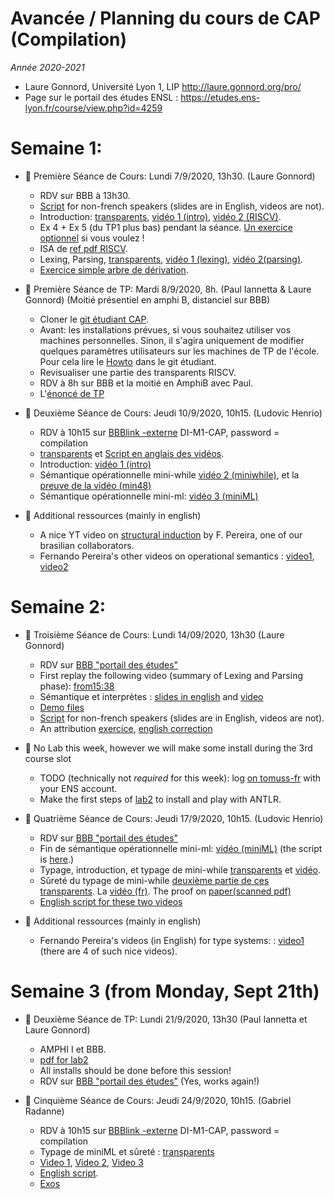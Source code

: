 # Avancée / Planning du cours de CAP (Compilation)
_Année 2020-2021_

* Laure Gonnord, Université Lyon 1, LIP http://laure.gonnord.org/pro/
* Page sur le portail des études ENSL : https://etudes.ens-lyon.fr/course/view.php?id=4259

# Semaine 1: 

- :book: Première Séance de Cours: Lundi 7/9/2020, 13h30. (Laure Gonnord)

	* RDV sur BBB à 13h30. 
	* [Script](https://compil-lyon.gitlabpages.inria.fr/cap20/2020_09_07_script.md) for non-french speakers (slides are in English, videos are not).
	* Introduction: [transparents](https://compil-lyon.gitlabpages.inria.fr/cap20/capmif_cours01_intro_et_archi.pdf), [vidéo 1 (intro)](https://www.youtube.com/watch?v=zGifE8MfPWA), [vidéo 2 (RISCV)](https://youtu.be/ZdElX9e_tAI?list=PLtjm-n_Ts-J-6EU1WfVIWLhl1BUUR-Sqm). 
	* Ex 4 + Ex 5 (du TP1 plus bas) pendant la séance. [Un exercice optionnel](https://compil-lyon.gitlabpages.inria.fr/cap20/riscv5_ex.pdf) si vous voulez !
	* ISA de [ref pdf RISCV](https://compil-lyon.gitlabpages.inria.fr/cap20/RISCV-ISA-2020.pdf).
	* Lexing, Parsing, [transparents](https://compil-lyon.gitlabpages.inria.fr/cap20/capmif_cours02_lexing_parsing.pdf), [vidéo 1 (lexing)](https://www.youtube.com/watch?v=UlUTSsOA9Qc), [vidéo 2(parsing)](https://www.youtube.com/watch?v=y9MrfDzrAmA).
	* [Exercice simple arbre de dérivation](https://compil-lyon.gitlabpages.inria.fr/cap20/derivtree_ex.pdf).


- :hammer: Première Séance de TP: Mardi 8/9/2020, 8h. (Paul Iannetta & Laure Gonnord) (Moitié présentiel en amphi B, distanciel sur BBB)

	* Cloner le  [git étudiant CAP](https://github.com/lauregonnord/cap-labs20).
	* Avant: les installations prévues, si vous souhaitez utiliser vos machines personnelles. Sinon, il s'agira uniquement de modifier quelques paramètres utilisateurs sur les machines de TP de l'école. Pour cela lire le [Howto](https://github.com/lauregonnord/cap-labs20/blob/master/INSTALL.md) dans le git étudiant.
	* Revisualiser une partie des transparents RISCV.
	* RDV à 8h sur BBB et la moitié en AmphiB avec Paul.
	* L'[énoncé de TP](https://compil-lyon.gitlabpages.inria.fr/cap20/cap_tp1.pdf)

	
- :book: Deuxième Séance de Cours: Jeudi 10/9/2020, 10h15. (Ludovic Henrio)

	* RDV à 10h15 sur	[BBBlink -externe](https://ent-services.ens-lyon.fr/entVisio/index.php) DI-M1-CAP, password = compilation
	* [transparents](https://compil-lyon.gitlabpages.inria.fr/cap20/cap_cours03b_semantics.pdf) et [Script en anglais des vidéos](https://compil-lyon.gitlabpages.inria.fr/cap20/2020_09_10_script.md).
	* Introduction:  [vidéo 1 (intro)](https://youtu.be/VGUgKBzjlIQ)
	* Sémantique opérationnelle mini-while [vidéo 2 (miniwhile)](https://youtu.be/TE8O9T4zjyE), et la [preuve de la vidéo (min48)](https://compil-lyon.gitlabpages.inria.fr/cap20/miniwhile_opsem_proofs.pdf)
	* Sémantique opérationnelle mini-ml: [vidéo 3 (miniML)](https://youtu.be/-5VAGgg2Jos)

- :rocket: Additional ressources (mainly in english)

	*  A nice YT video on [structural induction](https://www.youtube.com/watch?v=2o3EzvfgTiQ) by F. Pereira, one of our brasilian collaborators.
	* Fernando Pereira's other videos on operational semantics : [video1](https://www.youtube.com/watch?v=bOzbRhXvtlY), [video2](https://www.youtube.com/watch?v=aiBKOuM5iEA)



# Semaine 2: 

- :book: Troisième Séance de Cours: Lundi 14/09/2020, 13h30 (Laure Gonnord)

  * RDV sur [BBB "portail des études"](https://etudes.ens-lyon.fr/mod/bigbluebuttonbn/view.php?id=89490)
  * First replay the following video (summary of Lexing and Parsing phase): [from15:38](https://youtu.be/y9MrfDzrAmA?list=PLtjm-n_Ts-J-6EU1WfVIWLhl1BUUR-Sqm&t=936)
  * Sémantique et interprètes : [slides in english](https://compil-lyon.gitlabpages.inria.fr/cap20/capmif_cours03_interpreters.pdf) and [video](https://www.youtube.com/watch?v=8PYhBsgRO6g)
  * [Demo files](https://compil-lyon.gitlabpages.inria.fr/cap20/ANTLRExamples.tar.xz)
  * [Script](https://compil-lyon.gitlabpages.inria.fr/cap20/2020_09_14_script.md) for non-french speakers (slides are in English, videos are not).
  * An attribution [exercice](https://compil-lyon.gitlabpages.inria.fr/cap20/grammar_attributes_ex.pdf), [english correction](https://compil-lyon.gitlabpages.inria.fr/cap20/grammar_attributes_ex_corr.pdf)
  
- :hammer: No Lab this week, however we will make some install during the 3rd course slot
  * TODO (technically not _required_ for this week): log [on tomuss-fr](https://tomuss-fr.univ-lyon1.fr/2020/UE/CAP2021/) with your ENS account.
  * Make the first steps of [lab2](https://compil-lyon.gitlabpages.inria.fr/cap20/cap_tp2.pdf) to install and play with ANTLR.


- :book: Quatrième Séance de Cours: Jeudi 17/9/2020, 10h15. (Ludovic Henrio)
  
  * RDV sur [BBB "portail des études"](https://etudes.ens-lyon.fr/mod/bigbluebuttonbn/view.php?id=89490)
  * Fin de sémantique opérationnelle mini-ml: [vidéo (miniML)](https://youtu.be/-5VAGgg2Jos) (the script is [here](https://compil-lyon.gitlabpages.inria.fr/cap20/2020_09_10_script.md).)
  * Typage, introduction, et typage de mini-while [transparents](https://compil-lyon.gitlabpages.inria.fr/cap20/capmif_cours04_typing.pdf) et [vidéo](https://youtu.be/2A-hQy_6YlE).
  * Sûreté du typage de mini-while [deuxième partie de ces transparents](https://compil-lyon.gitlabpages.inria.fr/cap20/cap_cours04b_typingML_safety.pdf). La [vidéo (fr)](https://youtu.be/qNhBEsKLNco). The proof on [paper(scanned pdf)](https://compil-lyon.gitlabpages.inria.fr/cap20/Handproofssafety.pdf)
  * [English script for these two videos](https://compil-lyon.gitlabpages.inria.fr/cap20/2020_09_17_script.md)


- :rocket: Additional ressources (mainly in english)

	* Fernando Pereira's videos (in English) for type systems: : [video1](https://www.youtube.com/watch?v=AtFH_6yzC1Y) (there are 4 of such nice videos).

	
# Semaine 3 (from Monday, Sept 21th)


- :hammer: Deuxième Séance de TP: Lundi 21/9/2020, 13h30 (Paul Iannetta et Laure Gonnord)
    * AMPHI I et BBB.
	* [pdf for lab2](https://compil-lyon.gitlabpages.inria.fr/cap20/cap_tp2.pdf)
	* All installs should be done before this session!
    * RDV sur [BBB "portail des études"](https://etudes.ens-lyon.fr/mod/bigbluebuttonbn/view.php?id=89490) (Yes, works again!)
	

- :book: Cinquième Séance de Cours: Jeudi 24/9/2020, 10h15. (Gabriel Radanne)
	* RDV à 10h15 sur	[BBBlink -externe](https://ent-services.ens-lyon.fr/entVisio/index.php) DI-M1-CAP, password = compilation
	* Typage de miniML et sûreté :  [transparents](https://compil-lyon.gitlabpages.inria.fr/cap20/cap_cours04b_typingML_safety.pdf) 
	* [Video 1](https://youtu.be/8LNEeffQks0), [Video 2](https://www.youtube.com/watch?v=jub4CzctrTs), [Video 3](https://youtu.be/4qHX_F5W6jo)
	* [English script](https://compil-lyon.gitlabpages.inria.fr/cap20/2020_09_24_script.md).
	* [Exos](https://compil-lyon.gitlabpages.inria.fr/cap20/mltypes_ex.pdf)
